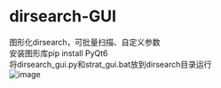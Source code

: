 # dirsearch-GUI
图形化dirsearch，可批量扫描、自定义参数<br>
安装图形库pip install PyQt6<br>
将dirsearch_gui.py和strat_gui.bat放到dirsearch目录运行<br>
![image](https://github.com/BeliefGuy/dirsearch-GUI/assets/130121269/a3d165b4-384e-43db-9ac8-1b54f963a701)

